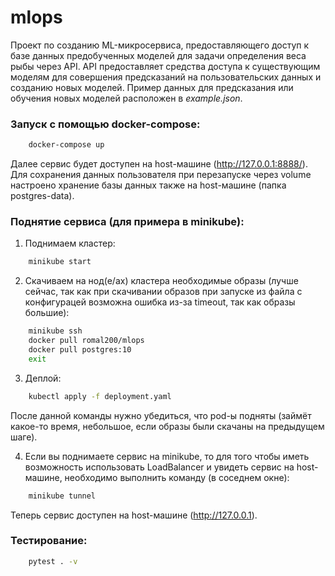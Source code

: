# mlops
Проект по созданию ML-микросервиса, предоставляющего доступ к базе данных предобученных моделей для задачи определения веса рыбы через API. API предоставляет средства доступа к существующим моделям для совершения предсказаний на пользовательских данных и созданию новых моделей. Пример данных для предсказания или обучения новых моделей расположен в *example.json*.

### Запуск с помощью docker-compose:
```bash
    docker-compose up
```
Далее сервис будет доступен на host-машине (http://127.0.0.1:8888/). Для сохранения данных пользователя при перезапуске через volume настроено хранение базы данных также на host-машине (папка postgres-data).

### Поднятие сервиса (для примера в minikube):

1. Поднимаем кластер:
```bash
    minikube start
```

2. Скачиваем на нод(е/ах) кластера необходимые образы (лучше сейчас, так как при скачивании образов при запуске из файла с конфигурацей возможна ошибка из-за timeout, так как образы большие):
```bash
    minikube ssh
    docker pull romal200/mlops
    docker pull postgres:10
    exit
```

3. Деплой:
```bash
    kubectl apply -f deployment.yaml
```
После данной команды нужно убедиться, что pod-ы подняты (займёт какое-то время, небольшое, если образы были скачаны на предыдущем шаге).

4. Если вы поднимаете сервис на minikube, то для того чтобы иметь возможность использовать LoadBalancer и увидеть сервис на host-машине, необходимо выполнить команду (в соседнем окне):
```bash
    minikube tunnel
```

Теперь сервис доступен на host-машине (http://127.0.0.1).

### Тестирование:
```bash
    pytest . -v
```

